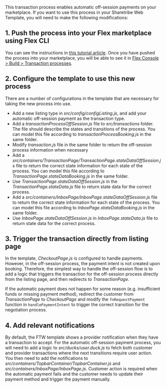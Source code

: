 This transaction process enables automatic off-session payments on your marketplace. If you want to use this process in your Sharetribe Web Template, you will need to make the following modifications:


## 1. Push the process into your Flex marketplace using Flex CLI
You can see the instructions in [this tutorial article](https://www.sharetribe.com/docs/tutorial/create-transaction-process/). Once you have pushed the process into your marketplace, you will be able to see it in [Flex Console > Build > Transaction processes](https://flex-console.sharetribe.com/transaction-processes/).


## 2. Configure the template to use this new process

There are a number of configurations in the template that are necessary for taking the new process into use.

- Add a new listing type in _src/config/configListing.js_, and add your automatic off-session payment as the transaction type.
- Add a _transactionProcessOffSession.js_ file to _src/transactions_ folder. The file should describe the states and transitions of the process. You can model this file according to _transactionProcessBooking.js_ in the same folder.
- Modify _transaction.js_ file in the same folder to return the off-session process information when necessary
- Add a _src/containers/TransactionPage/TransactionPage.stateDataOffSession.js_ file to return the correct state information for each state of the process. You can model this file according to _TransactionPage.stateDataBooking.js_ in the same folder.
- Use _TransactionPage.stateDataOffSession.js_ in the _TransactionPage.stateData.js_ file to return state data for the correct process.
- Add a _src/containers/InboxPage/InboxPage.stateDataOffSession.js_ file to return the correct state information for each state of the process. You can model this file according to _InboxPage.stateDataBooking.js_ in the same folder.
- Use _InboxPage.stateDataOffSession.js_ in _InboxPage.stateData.js_ file to return state data for the correct process.

## 3. Trigger the transaction directly from listing page

In the template, _CheckoutPage.js_ is configured to handle payments. However, in the off-session process, the payment intent is not created upon booking. Therefore, the simplest way to handle the off-session flow is to add a logic that triggers the transaction for the off-session process directly from the listing page, and then redirects to _TransactionPage_.

If the automatic payment does not happen for some reason (e.g. insufficient funds or missing payment method), redirect the customer from _TransactionPage_ to _CheckoutPage_ and modify the `fnRequestPayment` function in `handlePaymentIntent` to trigger the correct transition for the negotiation process.


## 4. Add relevant notifications

By default, the FTW template shows a provider notification when they have a transaction to accept. For the automatic off-session payment process, you will need to add a logic to _src/ducks/user.duck.js_ to fetch both customer and provider transactions where the next transitions require user action. You then need to add the notifications to _src/containers/TopbarContainer/TopbarContainer.js_ and _src/containers/InboxPage/InboxPage.js_. Customer action is required when the automatic payment fails and the customer needs to update their payment method and trigger the payment manually.